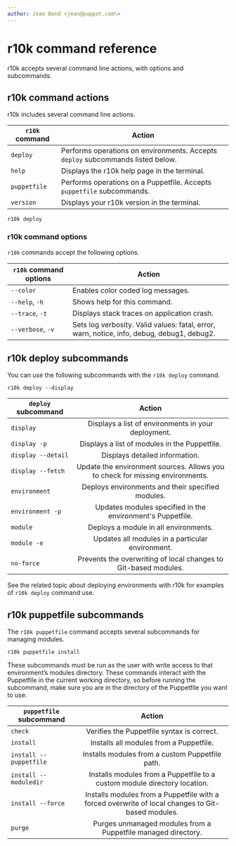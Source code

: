 ```yaml
---
author: Jean Bond <jean@puppet.com\>
---
```


# r10k command reference

r10k accepts several command line actions, with options and subcommands.

## r10k command actions

r10k includes several command line actions.

|`r10k` command|Action|
|--------------|------|
|`deploy`|Performs operations on environments. Accepts `deploy` subcommands listed below.|
|`help`|Displays the r10k help page in the terminal.|
|`puppetfile`|Performs operations on a Puppetfile. Accepts `puppetfile` subcommands.|
|`version`|Displays your r10k version in the terminal.|

```
r10k deploy
```

### r10k command options

`r10k` commands accept the following options.

|`r10k` command options|Action|
|----------------------|------|
|`--color`|Enables color coded log messages.|
|`--help`, `-h`|Shows help for this command.|
|`--trace`, `-t`|Displays stack traces on application crash.|
|`--verbose`, `-v`|Sets log verbosity. Valid values: fatal, error, warn, notice, info, debug, debug1, debug2.|

## r10k deploy subcommands

You can use the following subcommands with the `r10k deploy` command.

```
r10k deploy --display
```

|`deploy` subcommand|Action|
|-------------------|:----:|
|`display`|Displays a list of environments in your deployment.|
|`display -p`|Displays a list of modules in the Puppetfile.|
|`display --detail`|Displays detailed information.|
|`display --fetch`|Update the environment sources. Allows you to check for missing environments.|
|`environment`|Deploys environments and their specified modules.|
|`environment -p`|Updates modules specified in the environment's Puppetfile.|
|`module`|Deploys a module in all environments.|
|`module -e`|Updates all modules in a particular environment.|
|`no-force`|Prevents the overwriting of local changes to Git-based modules.|

See the related topic about deploying environments with r10k for examples of `r10k deploy` command use.

## r10k puppetfile subcommands

The `r10k puppetfile` command accepts several subcommands for managing modules.

```
r10k puppetfile install
```

These subcommands must be run as the user with write access to that environment’s modules directory. These commands interact with the Puppetfile in the current working directory, so before running the subcommand, make sure you are in the directory of the Puppetfile you want to use.

|`puppetfile` subcommand|Action|
|-----------------------|:----:|
|`check`|Verifies the Puppetfile syntax is correct.|
|`install`|Installs all modules from a Puppetfile.|
|`install --puppetfile`|Installs modules from a custom Puppetfile path.|
|`install --moduledir`|Installs modules from a Puppetfile to a custom module directory location.|
|`install --force`|Installs modules from a Puppetfile with a forced overwrite of local changes to Git-based modules.|
|`purge`|Purges unmanaged modules from a Puppetfile managed directory.|

